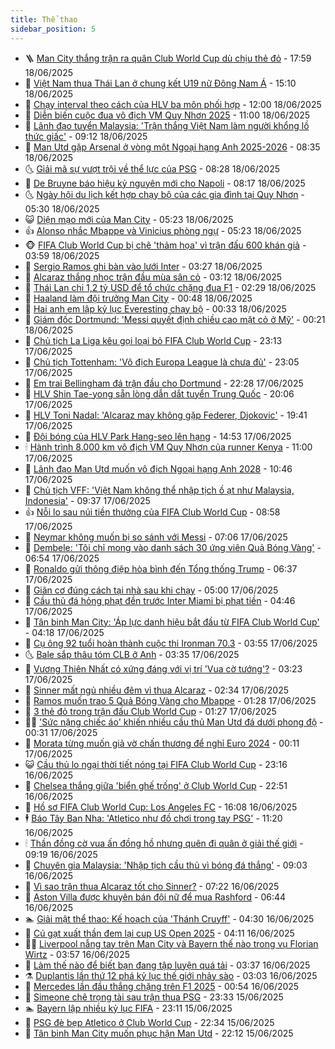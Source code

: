 ```yaml
---
title: Thể thao
sidebar_position: 5
---
```


<!-- vnexpress-the-thao:START -->
- 🪜 [Man City thắng trận ra quân Club World Cup dù chịu thẻ đỏ](https://vnexpress.net/man-city-thang-tran-ra-quan-club-world-cup-du-chiu-the-do-4903472.html) - 17:59 18/06/2025
- 🦩 [Việt Nam thua Thái Lan ở chung kết U19 nữ Đông Nam Á](https://vnexpress.net/viet-nam-thua-thai-lan-o-chung-ket-u19-nu-dong-nam-a-4903458.html) - 15:10 18/06/2025
- 🧰 [Chạy interval theo cách của HLV ba môn phối hợp](https://vnexpress.net/chay-interval-theo-cach-cua-hlv-ba-mon-phoi-hop-4903169.html) - 12:00 18/06/2025
- 🤗 [Diễn biến cuộc đua vô địch VM Quy Nhơn 2025](https://vnexpress.net/dien-bien-cuoc-dua-vo-dich-vm-quy-nhon-2025-4903065.html) - 11:00 18/06/2025
- 🥳 [Lãnh đạo tuyển Malaysia: &#39;Trận thắng Việt Nam làm người khổng lồ thức giấc&#39;](https://vnexpress.net/lanh-dao-tuyen-malaysia-tran-thang-viet-nam-lam-nguoi-khong-lo-thuc-giac-4903332.html) - 09:12 18/06/2025
- 🦣 [Man Utd gặp Arsenal ở vòng một Ngoại hạng Anh 2025-2026](https://vnexpress.net/man-utd-gap-arsenal-o-vong-mot-ngoai-hang-anh-2025-2026-4903349.html) - 08:35 18/06/2025
- 🌜 [Giải mã sự vượt trội về thể lực của PSG](https://vnexpress.net/giai-ma-su-vuot-troi-ve-the-luc-cua-psg-4903179.html) - 08:28 18/06/2025
- 🫶 [De Bruyne báo hiệu kỷ nguyên mới cho Napoli](https://vnexpress.net/de-bruyne-bao-hieu-ky-nguyen-moi-cho-napoli-4903276.html) - 08:17 18/06/2025
- 🌜 [Ngày hội du lịch kết hợp chạy bộ của các gia đình tại Quy Nhơn](https://vnexpress.net/ngay-hoi-du-lich-ket-hop-chay-bo-cua-cac-gia-dinh-tai-quy-nhon-4903131.html) - 05:30 18/06/2025
- 😺 [Diện mạo mới của Man City](https://vnexpress.net/dien-mao-moi-cua-man-city-4903184.html) - 05:23 18/06/2025
- 👍 [Alonso nhắc Mbappe và Vinicius phòng ngự](https://vnexpress.net/alonso-nhac-mbappe-va-vinicius-phong-ngu-4903029.html) - 05:23 18/06/2025
- 🐵 [FIFA Club World Cup bị chê &#39;thảm họa&#39; vì trận đấu 600 khán giả](https://vnexpress.net/fifa-club-world-cup-bi-che-tham-hoa-vi-tran-dau-600-khan-gia-4903040.html) - 03:59 18/06/2025
- 💫 [Sergio Ramos ghi bàn vào lưới Inter](https://vnexpress.net/sergio-ramos-ghi-ban-vao-luoi-inter-4903080.html) - 03:27 18/06/2025
- 🦆 [Alcaraz thắng nhọc trận đầu mùa sân cỏ](https://vnexpress.net/alcaraz-thang-nhoc-tran-dau-mua-san-co-4903109.html) - 03:12 18/06/2025
- 🙉 [Thái Lan chi 1,2 tỷ USD để tổ chức chặng đua F1](https://vnexpress.net/thai-lan-chi-1-2-ty-usd-de-to-chuc-chang-dua-f1-4903003.html) - 02:29 18/06/2025
- 📝 [Haaland làm đội trưởng Man City](https://vnexpress.net/haaland-lam-doi-truong-man-city-4903009.html) - 00:48 18/06/2025
- 💯 [Hai anh em lập kỷ lục Everesting chạy bộ](https://vnexpress.net/hai-anh-em-lap-ky-luc-everesting-chay-bo-4903002.html) - 00:33 18/06/2025
- 🌈 [Giám đốc Dortmund: &#39;Messi quyết định chiều cao mặt cỏ ở Mỹ&#39;](https://vnexpress.net/giam-doc-dortmund-messi-quyet-dinh-chieu-cao-mat-co-o-my-4903000.html) - 00:21 18/06/2025
- 🦩 [Chủ tịch La Liga kêu gọi loại bỏ FIFA Club World Cup](https://vnexpress.net/chu-tich-la-liga-keu-goi-loai-bo-fifa-club-world-cup-4902996.html) - 23:13 17/06/2025
- 🐲 [Chủ tịch Tottenham: &#39;Vô địch Europa League là chưa đủ&#39;](https://vnexpress.net/chu-tich-tottenham-vo-dich-europa-league-la-chua-du-4902999.html) - 23:05 17/06/2025
- 🌁 [Em trai Bellingham đá trận đầu cho Dortmund](https://vnexpress.net/em-trai-bellingham-da-tran-dau-cho-dortmund-4902995.html) - 22:28 17/06/2025
- 💯 [HLV Shin Tae-yong sẵn lòng dẫn dắt tuyển Trung Quốc](https://vnexpress.net/hlv-shin-tae-yong-san-long-dan-dat-tuyen-trung-quoc-4902948.html) - 20:06 17/06/2025
- 🌝 [HLV Toni Nadal: &#39;Alcaraz may không gặp Federer, Djokovic&#39;](https://vnexpress.net/hlv-toni-nadal-alcaraz-may-khong-gap-federer-djokovic-4902940.html) - 19:41 17/06/2025
- 🤖 [Đội bóng của HLV Park Hang-seo lên hạng](https://vnexpress.net/doi-bong-cua-hlv-park-hang-seo-len-hang-4902971.html) - 14:53 17/06/2025
- 🕯 [Hành trình 8.000 km vô địch VM Quy Nhơn của runner Kenya](https://vnexpress.net/hanh-trinh-8-000-km-vo-dich-vm-quy-nhon-cua-runner-kenya-4899691.html) - 11:00 17/06/2025
- 🧰 [Lãnh đạo Man Utd muốn vô địch Ngoại hạng Anh 2028](https://vnexpress.net/lanh-dao-man-utd-muon-vo-dich-ngoai-hang-anh-2028-4902899.html) - 10:46 17/06/2025
- 🥳 [Chủ tịch VFF: &#39;Việt Nam không thể nhập tịch ồ ạt như Malaysia, Indonesia&#39;](https://vnexpress.net/chu-tich-vff-viet-nam-khong-the-nhap-tich-o-at-nhu-malaysia-indonesia-4902889.html) - 09:37 17/06/2025
- 👍 [Nỗi lo sau núi tiền thưởng của FIFA Club World Cup](https://vnexpress.net/noi-lo-sau-nui-tien-thuong-cua-fifa-club-world-cup-4899457.html) - 08:58 17/06/2025
- 💪 [Neymar không muốn bị so sánh với Messi](https://vnexpress.net/neymar-khong-muon-bi-so-sanh-voi-messi-4899874.html) - 07:06 17/06/2025
- 👹 [Dembele: &#39;Tôi chỉ mong vào danh sách 30 ứng viên Quả Bóng Vàng&#39;](https://vnexpress.net/dembele-toi-chi-mong-vao-danh-sach-30-ung-vien-qua-bong-vang-4899667.html) - 06:54 17/06/2025
- 🧰 [Ronaldo gửi thông điệp hòa bình đến Tổng thống Trump](https://vnexpress.net/ronaldo-gui-thong-diep-hoa-binh-den-tong-thong-trump-4899900.html) - 06:37 17/06/2025
- 🚀 [Giãn cơ đúng cách tại nhà sau khi chạy](https://vnexpress.net/gian-co-dung-cach-tai-nha-sau-khi-chay-4899835.html) - 05:00 17/06/2025
- 🎃 [Cầu thủ đá hỏng phạt đền trước Inter Miami bị phạt tiền](https://vnexpress.net/cau-thu-da-hong-phat-den-truoc-inter-miami-bi-phat-tien-4899859.html) - 04:46 17/06/2025
- 🧰 [Tân binh Man City: &#39;Áp lực danh hiệu bắt đầu từ FIFA Club World Cup&#39;](https://vnexpress.net/tan-binh-man-city-ap-luc-danh-hieu-bat-dau-tu-fifa-club-world-cup-4899825.html) - 04:18 17/06/2025
- 👀 [Cụ ông 92 tuổi hoàn thành cuộc thi Ironman 70.3](https://vnexpress.net/cu-ong-92-tuoi-hoan-thanh-cuoc-thi-ironman-70-3-4899788.html) - 03:55 17/06/2025
- 🌜 [Bale sắp thâu tóm CLB ở Anh](https://vnexpress.net/bale-sap-thau-tom-clb-o-anh-4899773.html) - 03:35 17/06/2025
- 🫶 [Vương Thiên Nhất có xứng đáng với vị trí &#39;Vua cờ tướng&#39;?](https://vnexpress.net/vuong-thien-nhat-co-xung-dang-voi-vi-tri-vua-co-tuong-4899417.html) - 03:23 17/06/2025
- 🦄 [Sinner mất ngủ nhiều đêm vì thua Alcaraz](https://vnexpress.net/sinner-mat-ngu-nhieu-dem-vi-thua-alcaraz-4899751.html) - 02:34 17/06/2025
- 🥳 [Ramos muốn trao 5 Quả Bóng Vàng cho Mbappe](https://vnexpress.net/ramos-muon-trao-5-qua-bong-vang-cho-mbappe-4899666.html) - 01:28 17/06/2025
- 🐲 [3 thẻ đỏ trong trận đấu Club World Cup](https://vnexpress.net/3-the-do-trong-tran-dau-club-world-cup-4899693.html) - 01:27 17/06/2025
- 🧑‍🏫 [&#39;Sức nặng chiếc áo&#39; khiến nhiều cầu thủ Man Utd đá dưới phong độ](https://vnexpress.net/suc-nang-chiec-ao-khien-nhieu-cau-thu-man-utd-da-duoi-phong-do-4899671.html) - 00:31 17/06/2025
- 🤔 [Morata từng muốn giả vờ chấn thương để nghỉ Euro 2024](https://vnexpress.net/morata-tung-muon-gia-vo-chan-thuong-de-nghi-euro-2024-4897203.html) - 00:11 17/06/2025
- 😺 [Cầu thủ lo ngại thời tiết nóng tại FIFA Club World Cup](https://vnexpress.net/cau-thu-lo-ngai-thoi-tiet-nong-tai-fifa-club-world-cup-4899659.html) - 23:16 16/06/2025
- 💪 [Chelsea thắng giữa &#39;biển ghế trống&#39; ở Club World Cup](https://vnexpress.net/chelsea-thang-giua-bien-ghe-trong-o-club-world-cup-4899655.html) - 22:51 16/06/2025
- 💼 [Hồ sơ FIFA Club World Cup: Los Angeles FC](https://vnexpress.net/ho-so-fifa-club-world-cup-los-angeles-fc-4899646.html) - 16:08 16/06/2025
- 🕴 [Báo Tây Ban Nha: &#39;Atletico như đồ chơi trong tay PSG&#39;](https://vnexpress.net/bao-tay-ban-nha-atletico-nhu-do-choi-trong-tay-psg-4899517.html) - 11:20 16/06/2025
- 🕯 [Thần đồng cờ vua ấn đồng hồ nhưng quên đi quân ở giải thế giới](https://vnexpress.net/than-dong-co-vua-an-dong-ho-nhung-quen-di-quan-o-giai-the-gioi-4899514.html) - 09:19 16/06/2025
- 📝 [Chuyên gia Malaysia: &#39;Nhập tịch cầu thủ vì bóng đá thắng&#39;](https://vnexpress.net/chuyen-gia-malaysia-nhap-tich-cau-thu-vi-bong-da-thang-4899482.html) - 09:03 16/06/2025
- 🧐 [Vì sao trận thua Alcaraz tốt cho Sinner?](https://vnexpress.net/vi-sao-tran-thua-alcaraz-tot-cho-sinner-4899435.html) - 07:22 16/06/2025
- 🙉 [Aston Villa được khuyên bán đội nữ để mua Rashford](https://vnexpress.net/aston-villa-duoc-khuyen-ban-doi-nu-de-mua-rashford-4899379.html) - 06:44 16/06/2025
- 🏊 [Giải mật thể thao: Kế hoạch của &#39;Thánh Cruyff&#39;](https://vnexpress.net/giai-mat-the-thao-ke-hoach-cua-thanh-cruyff-4899360.html) - 04:30 16/06/2025
- 🌊 [Cú gạt xuất thần đem lại cup US Open 2025](https://vnexpress.net/cu-gat-xuat-than-dem-lai-cup-us-open-2025-4895475.html) - 04:11 16/06/2025
- 👨‍🏫 [Liverpool nẫng tay trên Man City và Bayern thế nào trong vụ Florian Wirtz](https://vnexpress.net/liverpool-nang-tay-tren-man-city-va-bayern-the-nao-trong-vu-florian-wirtz-4898770.html) - 03:57 16/06/2025
- 🥷 [Làm thế nào để biết bạn đang tập luyện quá tải](https://vnexpress.net/lam-the-nao-de-biet-ban-dang-tap-luyen-qua-tai-4884166.html) - 03:37 16/06/2025
- ⚗️ [Duplantis lần thứ 12 phá kỷ lục thế giới nhảy sào](https://vnexpress.net/duplantis-lan-thu-12-pha-ky-luc-the-gioi-nhay-sao-4899269.html) - 03:03 16/06/2025
- 🌮 [Mercedes lần đầu thắng chặng trên F1 2025](https://vnexpress.net/mercedes-lan-dau-thang-chang-tren-f1-2025-4899191.html) - 00:54 16/06/2025
- 🤩 [Simeone chê trọng tài sau trận thua PSG](https://vnexpress.net/simeone-che-trong-tai-sau-tran-thua-psg-4899180.html) - 23:33 15/06/2025
- 🏊 [Bayern lập nhiều kỷ lục FIFA](https://vnexpress.net/bayern-lap-nhieu-ky-luc-fifa-4899177.html) - 23:11 15/06/2025
- 🐎 [PSG đè bẹp Atletico ở Club World Cup](https://vnexpress.net/psg-de-bep-atletico-o-club-world-cup-4899175.html) - 22:34 15/06/2025
- 💫 [Tân binh Man City muốn phục hận Man Utd](https://vnexpress.net/tan-binh-man-city-muon-phuc-han-man-utd-4899172.html) - 22:12 15/06/2025<!-- vnexpress-the-thao:END -->
